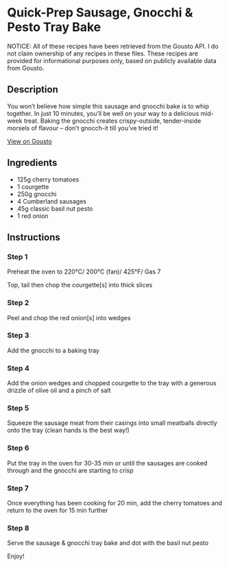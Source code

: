 # Quick-Prep Sausage, Gnocchi & Pesto Tray Bake

NOTICE: All of these recipes have been retrieved from the Gousto API. I do not claim ownership of any recipes in these files. These recipes are provided for informational purposes only, based on publicly available data from Gousto.

## Description

You won’t believe how simple this sausage and gnocchi bake is to whip together. In just 10 minutes, you’ll be well on your way to a delicious mid-week treat. Baking the gnocchi creates crispy-outside, tender-inside morsels of flavour – don’t gnocch-it till you’ve tried it!

[View on Gousto](https://www.gousto.co.uk/recipes/cookbook/quick-prep-sausage-gnocchi-pesto-tray-bake)

## Ingredients

- 125g cherry tomatoes
- 1 courgette
- 250g gnocchi
- 4 Cumberland sausages
- 45g classic basil nut pesto
- 1 red onion

## Instructions


### Step 1

Preheat the oven to 220°C/ 200°C (fan)/ 425°F/ Gas 7


Top, tail then chop the courgette<span class="text-danger">[s]</span> into thick slices


### Step 2

Peel and chop the red onion<span class="text-danger">[s]</span> into wedges


### Step 3

Add the gnocchi to a baking tray


### Step 4

Add the onion wedges and chopped courgette to the tray with a generous drizzle of olive oil and a pinch of salt


### Step 5

Squeeze the sausage meat from their casings into small meatballs directly onto the tray (clean hands is the best way!)


### Step 6

Put the tray in the oven for 30-35 min or until the sausages are cooked through and the gnocchi are starting to crisp


### Step 7

Once everything has been cooking for 20 min, add the cherry tomatoes and return to the oven for 15 min further

### Step 8

Serve <span class="text-highlight">the </span><span class="text-highlight">sausage &amp;</span> gnocchi tray bake and dot with the basil nut pesto<br />


Enjoy!


